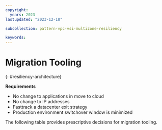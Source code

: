 ```yaml
---
copyright:
  years: 2023
lastupdated: "2023-12-18"

subcollection: pattern-vpc-vsi-multizone-resiliency

keywords:
---
```


# Migration Tooling

{: \#resiliency-architecture}

**Requirements**

-   No change to applications in move to cloud
-   No change to IP addresses
-   Fasttrack a datacenter exit strategy
-   Production environment switchover window is minimized

The following table provides prescriptive decisions for migration tooling.

|   |   |   |   |   |
|---|---|---|---|---|
